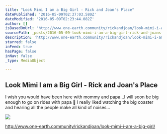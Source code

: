 ```yaml
---
title: "Look Mimi I am a Big Girl - Rick and Joan's Place"
datePublished: '2016-05-09T02:37:03.580Z'
dateModified: '2016-05-09T02:23:44.082Z'
author: []
isBasedOnUrl: 'http://www.one-earth.community/rickandjoan/look-mimi-i-am-a-big-girl/'
sourcePath: _posts/2016-05-09-look-mimi-i-am-a-big-girl-rick-and-joans-place.md
description: 'http://www.one-earth.community/rickandjoan/look-mimi-i-am-a-big-girl/'
starred: false
inFeed: true
hasPage: false
inNav: false
_type: MediaObject

---
```

<article style=""><h1>Look Mimi I am a Big Girl - Rick and Joan's Place</h1><p>I wish you would have been here with mommy and papa...I will soon be big enough to go on rides with papa  I really liked watching the big coaster and hearing all the people make all kind of noises...</p><img src="http://www.one-earth.community/rickandjoan/wp-content/uploads/sites/11/2015/08/image6.jpg" /></article>

http://www.one-earth.community/rickandjoan/look-mimi-i-am-a-big-girl/